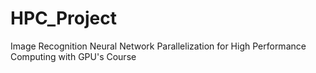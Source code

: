 # HPC_Project
Image Recognition Neural Network Parallelization for High Performance Computing with GPU's Course
